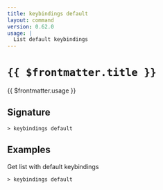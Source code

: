 ```yaml
---
title: keybindings default
layout: command
version: 0.62.0
usage: |
  List default keybindings
---
```


# `{{ $frontmatter.title }}`

<div style='white-space: pre-wrap;'>{{ $frontmatter.usage }}</div>

## Signature

```> keybindings default ```

## Examples

Get list with default keybindings
```shell
> keybindings default
```
